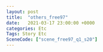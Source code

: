 ```yaml
---
layout: post
title:  "others_free97"
date:   2021-03-17 23:00:00 +0000
categories: Etc
Tags: Story Etc
SceneCode: ["scene_free97_q1_s20"]
---
```

